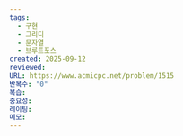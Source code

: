 ```yaml
---
tags:
  - 구현
  - 그리디
  - 문자열
  - 브루트포스
created: 2025-09-12
reviewed:
URL: https://www.acmicpc.net/problem/1515
반복수: "0"
복습:
중요성:
레이팅:
메모:
---
```

